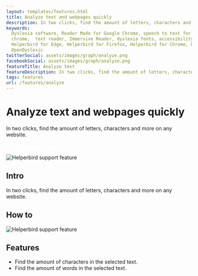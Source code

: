 ```yaml
---
layout: templates/features.html
title: Analyze text and webpages quickly
description: In two clicks, find the amount of letters, characters and more on any website.
keywords:
  Dyslexia software, Reader Mode for Google Chrome, speech to text for chrome, Text to speech for
  chrome,  text reader, Immersive Reader, dyslexia fonts, accessibility software, dyslexia software,
  Helperbird for Edge, Helperbird for Firefox, Helperbird for Chrome, Opendyslexic for Chrome,
  OpenDyslexic
twitterSocial: assets/images/graph/analyze.png
facebookSocial: assets/images/graph/analyze.png
featureTitle: Analyze text
featureDescription: In two clicks, find the amount of letters, characters and more on any website.
tags: features
url: /features/analyze
---
```


# Analyze text and webpages quickly

In two clicks, find the amount of letters, characters and more on any website.

<a 
  class="px-8 py-3 border  text-base font-medium rounded-md text-white bg-indigo-600 hover:bg-indigo-700 " style="color: white;" 
  href="/pricing"> Try Helperbird for Free </a>

![Helperbird support feature](https://www.helperbird.com/assets/images/new/analyze/analyze.png)

## Intro

In two clicks, find the amount of letters, characters and more on any website.

## How to

![Helperbird support feature](https://img.youtube.com/vi/QmFo0u4aIF4/sddefault.jpg)

## Features

- Find the amount of characters in the selected text.
- Find the amount of words in the selected text.
